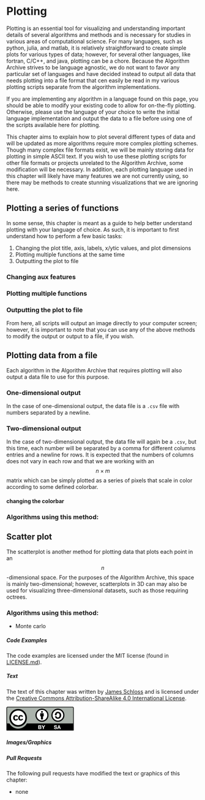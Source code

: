 # Plotting

Plotting is an essential tool for visualizing and understanding important details of several algorithms and methods and is necessary for studies in various areas of computational science.
For many languages, such as python, julia, and matlab, it is relatively straightforward to create simple plots for various types of data; however, for several other languages, like fortran, C/C++, and java, plotting can be a chore.
Because the Algorithm Archive strives to be language agnostic, we do not want to favor any particular set of languages and have decided instead to output all data that needs plotting into a file format that cen easily be read in my various plotting scripts separate from the algorithm implementations.

If you are implementing any algorithm in a language found on this page, you should be able to modify your existing code to allow for on-the-fly plotting.
Otherwise, please use the language of your choice to write the initial language implementation and output the data to a file before using one of the scripts available here for plotting.

This chapter aims to explain how to plot several different types of data and will be updated as more algorithms require more complex plotting schemes.
Though many complex file formats exist, we will be mainly storing data for plotting in simple ASCII text.
If you wish to use these plotting scripts for other file formats or projects unrelated to the Algorithm Archive, some modification will be necessary.
In addition, each plotting language used in this chapter will likely have many features we are not currently using, so there may be methods to create stunning visualizations that we are ignoring here.

## Plotting a series of functions

In some sense, this chapter is meant as a guide to help better understand plotting with your language of choice.
As such, it is important to first understand how to perform a few basic tasks:

1. Changing the plot title, axis, labels, x/ytic values, and plot dimensions
2. Plotting multiple functions at the same time
3. Outputting the plot to file

### Changing aux features

### Plotting multiple functions

### Outputting the plot to file

From here, all scripts will output an image directly to your computer screen; however, it is important to note that you can use any of the above methods to modify the output or output to a file, if you wish.

## Plotting data from a file 

Each algorithm in the Algorithm Archive that requires plotting will also output a data file to use for this purpose.

### One-dimensional output
In the case of one-dimensional output, the data file is a `.csv` file with numbers separated by a newline.

### Two-dimensional output
In the case of two-dimensional output, the data file will again be a `.csv`, but this time, each number will be separated by a comma for different columns entries and a newline for rows.
It is expected that the numbers of columns does not vary in each row and that we are working with an $$n \times m$$ matrix which can be simply plotted as a series of pixels that scale in color according to some defined colorbar.

#### changing the colorbar

### Algorithms using this method:

## Scatter plot

The scatterplot is another method for plotting data that plots each point in an $$n$$-dimensional space.
For the purposes of the Algorithm Archive, this space is mainly two-dimensional; however, scatterplots in 3D can may also be used for visualizing three-dimensional datasets, such as those requiring octrees.

### Algorithms using this method:

- Monte carlo

##### Code Examples

The code examples are licensed under the MIT license (found in [LICENSE.md](https://github.com/algorithm-archivists/algorithm-archive/blob/master/LICENSE.md)).

##### Text

The text of this chapter was written by [James Schloss](https://github.com/leios) and is licensed under the [Creative Commons Attribution-ShareAlike 4.0 International License](https://creativecommons.org/licenses/by-sa/4.0/legalcode).

[<p><img  class="center" src="../cc/CC-BY-SA_icon.svg" /></p>](https://creativecommons.org/licenses/by-sa/4.0/)

##### Images/Graphics

##### Pull Requests

The following pull requests have modified the text or graphics of this chapter:
- none

